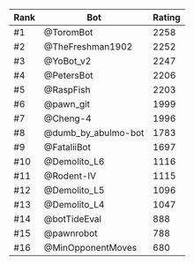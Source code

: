 Rank|Bot|Rating
---|---|---
#1|@ToromBot|2258
#2|@TheFreshman1902|2252
#3|@YoBot_v2|2247
#4|@PetersBot|2206
#5|@RaspFish|2203
#6|@pawn_git|1999
#7|@Cheng-4|1996
#8|@dumb_by_abulmo-bot|1783
#9|@FataliiBot|1697
#10|@Demolito_L6|1116
#11|@Rodent-IV|1115
#12|@Demolito_L5|1096
#13|@Demolito_L4|1047
#14|@botTideEval|888
#15|@pawnrobot|788
#16|@MinOpponentMoves|680
